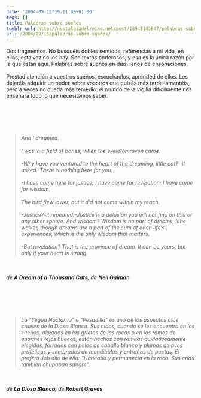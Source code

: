 ```yaml
---
date: '2004-09-15T19:11:00+01:00'
tags: []
title: Palabras sobre sueños
tumblr_url: http://nostalgiadelreino.net/post/18941141647/palabras-sobre-sueños
url: /2004/09/15/palabras-sobre-sueños/
---
```


<p>Dos fragmentos. No busquéis dobles sentidos, referencias a mi vida, en ellos, esta vez no los hay. Son textos poderosos, y esa es la única razón por la que están aquí. Palabras sobre sueños en días llenos de ensoñaciones.<br/><br/>Prestad atención a vuestros sueños, escuchadlos, aprended de ellos. Les dejaréis adquirir un poder sobre vosotros que quizás más tarde lamentéis, pero a veces no queda más remedio: el mundo de la vigilia difícilmente nos enseñará todo lo que necesitamos saber.</p><br/><br/><br/><br/><p><em><blockquote>And I dreamed.<br/><br/>I was in a field of bones, when the skeleton raven came.<br/><br/>-Why have you ventured to the heart of the dreaming, little cat?- it asked.-There is nothing here for you.<br/><br/>-I have come here for justice; I have come for revelation; I have come for wisdom.<br/><br/>The bird flew lower, but it did not come within my reach.<br/><br/>-Justice?-it repeated.-Justice is a delusion you will not find on this or any other sphere. And wisdom? Wisdom is no part of dreams, lithe walker, though dreams are a part of the sum of each life&rsquo;s experiences, which is the only wisdom that matters.<br/><br/>-But revelation? That is the province of dream. It can be yours, but only if your heart is strong.</blockquote><br/><br/>de <strong>A Dream of a Thousand Cats</strong>, de <strong>Neil Gaiman</strong></em></p><br/><br/><br/><br/><p><em><blockquote>La &ldquo;Yegua Nocturna&rdquo; o &ldquo;Pesadilla&rdquo; es uno de los aspectos más crueles de la Diosa Blanca. Sus nidos, cuando se les encuentra en los sueños, alojados en las grietas de las rocas o en las ramas de enormes tejos huecos, están hechos con ramitas cuidadosamente elegidas, forrados con pelos de caballo blanco y plumas de aves proféticas y sembrados de mandíbulas y entrañas de poetas. El profeta Job dijo de ella: &ldquo;Habitaba y permanecía en la roca. Sus crías también chupaban sangre&rdquo;.</blockquote><br/><br/>de <strong>La Diosa Blanca</strong>, de <strong>Robert Graves</strong></em></p><br/><br/><div class="blogger-post-footer"><img width="1" height="1" src="https://blogger.googleusercontent.com/tracker/1180118427259117074-7134415817189988574?l=nostalgiadelreino.blogspot.com" alt=""/></div>